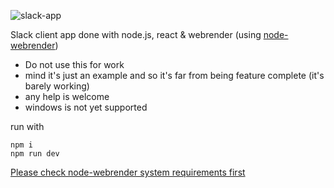 ![slack-app](https://github.com/cztomsik/node-webrender/raw/master/docs/images/slack-app.gif)

Slack client app done with node.js, react & webrender (using [node-webrender](https://github.com/cztomsik/node-webrender))

- Do not use this for work
- mind it's just an example and so it's far from being feature complete (it's barely working)
- any help is welcome
- windows is not yet supported


run with

```
npm i
npm run dev
```

[Please check node-webrender system requirements first](https://github.com/cztomsik/node-webrender#requirements)
